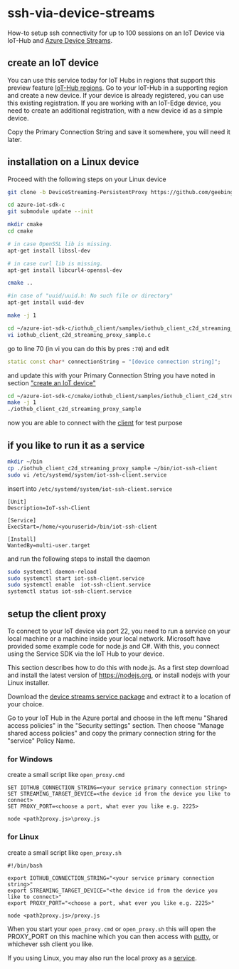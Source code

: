 # ssh-via-device-streams
How-to setup ssh connectivity for up to 100 sessions on an IoT Device via IoT-Hub and [Azure Device Streams](https://docs.microsoft.com/en-us/azure/iot-hub/iot-hub-device-streams-overview). 


## create an IoT device

You can use this service today for IoT Hubs in regions that support this preview feature [IoT-Hub regions](https://docs.microsoft.com/en-us/azure/iot-hub/iot-hub-device-streams-overview#regional-availability). Go to your IoT-Hub in a supporting region and create a new device. If your device is already registered, you can use this existing registration. If you are working with an IoT-Edge device, you need to create an additional registration, with a new device id as a simple device. 

Copy the Primary Connection String and save it somewhere, you will need it later.

## installation on a Linux device

Proceed with the following steps on your Linux device 

```bash
git clone -b DeviceStreaming-PersistentProxy https://github.com/geebinge/azure-iot-sdk-c.git

cd azure-iot-sdk-c
git submodule update --init

mkdir cmake
cd cmake

# in case OpenSSL lib is missing. 
apt-get install libssl-dev 

# in case curl lib is missing. 
apt-get install libcurl4-openssl-dev

cmake ..  

#in case of "uuid/uuid.h: No such file or directory"
apt-get install uuid-dev

make -j 1 

cd ~/azure-iot-sdk-c/iothub_client/samples/iothub_client_c2d_streaming_proxy_sample
vi iothub_client_c2d_streaming_proxy_sample.c 

```

go to line 70 (in vi you can do this by pres `:70`) and edit 
```cpp 
static const char* connectionString = "[device connection string]";
```
and update this with your Primary Connection String you have noted in section ["create an IoT device"](#create-an-IoT-device)

```bash
cd ~/azure-iot-sdk-c/cmake/iothub_client/samples/iothub_client_c2d_streaming_proxy_sample
make -j 1 
./iothub_client_c2d_streaming_proxy_sample
```

now you are able to connect with the [client](#-setup-the-client-proxy) for test purpose

## if you like to run it as a service

```bash
mkdir ~/bin 
cp ./iothub_client_c2d_streaming_proxy_sample ~/bin/iot-ssh-client
sudo vi /etc/systemd/system/iot-ssh-client.service
```

insert into `/etc/systemd/system/iot-ssh-client.service`


	[Unit]
	Description=IoT-ssh-Client
	
	[Service]
	ExecStart=/home/<youruserid>/bin/iot-ssh-client
	
	[Install]
	WantedBy=multi-user.target

and run the following steps to install the daemon

```bash
sudo systemctl daemon-reload
sudo systemctl start iot-ssh-client.service
sudo systemctl enable  iot-ssh-client.service
systemctl status iot-ssh-client.service
```

## setup the client proxy

To connect to your IoT device via port 22, you need to run a service on your local machine or a machine inside your local network. Microsoft have provided some example code for node.js and C#. With this, you connect using the Service SDK via the IoT Hub to your device. 

This section describes how to do this with node.js. As a first step download and install the latest version of https://nodejs.org, or install nodejs with your Linux installer. 

Download the [device streams service package](https://github.com/geebinge/ssh-via-device-streams/blob/main/device-streams-service/device-streams-service.zip) and extract it to a location of your choice.

Go to your IoT Hub in the Azure portal and choose in the left menu "Shared access policies" in the "Security settings" section. Then choose "Manage shared access policies" and copy the primary connection string for the "service" Policy Name.

### for Windows 

create a small script like `open_proxy.cmd`

	SET IOTHUB_CONNECTION_STRING=<your service primary connection string> 
	SET STREAMING_TARGET_DEVICE=<the device id from the device you like to connect> 
	SET PROXY_PORT=<choose a port, what ever you like e.g. 2225> 

	node <path2proxy.js>\proxy.js

### for Linux 

create a small script like `open_proxy.sh`

	#!/bin/bash 
	
	export IOTHUB_CONNECTION_STRING="<your service primary connection string>"
	export STREAMING_TARGET_DEVICE="<the device id from the device you like to connect>"
	export PROXY_PORT="<choose a port, what ever you like e.g. 2225>" 

	node <path2proxy.js>/proxy.js

When you start your `open_proxy.cmd` or `open_proxy.sh` this will open the PROXY_PORT on this machine which you can then access with [putty](https://www.chiark.greenend.org.uk/~sgtatham/putty/latest.html), or whichever ssh client you like. 

If you using Linux, you may also run the local proxy as a [service](#if-you-like-to-run-it-as-a-services).











